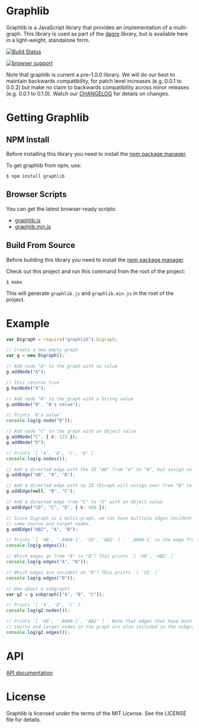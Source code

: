 # Graphlib

Graphlib is a JavaScript library that provides an implementation of a
multi-graph. This library is used as part of the
[dagre](https://github.com/cpettitt/dagre) library, but is available here in a
light-weight, standalone form.

[![Build Status](https://secure.travis-ci.org/cpettitt/graphlib.png)](http://travis-ci.org/cpettitt/graphlib)

[![browser support](https://ci.testling.com/cpettitt/graphlib.png)](https://ci.testling.com/cpettitt/graphlib)

Note that graphlib is current a pre-1.0.0 library. We will do our best to
maintain backwards compatibility, for patch level increases (e.g. 0.0.1 to
0.0.2) but make no claim to backwards compatibility across minor releases (e.g.
0.0.1 to 0.1.0). Watch our [CHANGELOG](CHANGELOG.md) for details on changes.

# Getting Graphlib

## NPM Install

Before installing this library you need to install the [npm package manager].

To get graphlib from npm, use:

    $ npm install graphlib

## Browser Scripts

You can get the latest browser-ready scripts:

* [graphlib.js](http://cpettitt.github.io/project/graphlib/latest/graphlib.js)
* [graphlib.min.js](http://cpettitt.github.io/project/graphlib/latest/graphlib.min.js)

## Build From Source

Before building this library you need to install the [npm package manager].

Check out this project and run this command from the root of the project:

    $ make

This will generate `graphlib.js` and `graphlib.min.js` in the root of the project.

# Example

```js
var Digraph = require("graphlib").Digraph;

// Create a new empty graph
var g = new Digraph();

// Add node "A" to the graph with no value
g.addNode("A");

// This returns true
g.hasNode("A");

// Add node "B" to the graph with a String value
g.addNode("B", "B's value");

// Prints `B's value`
console.log(g.node("B"));

// Add node "C" to the graph with an Object value
g.addNode("C", { k: 123 });
g.addNode("D");

// Prints `[ 'A', 'B', 'C', 'D' ]`
console.log(g.nodes());

// Add a directed edge with the ID "AB" from "A" to "B", but assign no value
g.addEdge("AB", "A", "B");

// Add a directed edge with no ID (Diraph will assign one) from "B" to "C"
g.addEdge(null, "B", "C");

// Add a directed edge from "C" to "D" with an Object value
g.addEdge("CD", "C", "D", { k: 456 });

// Since Digraph is a multi-graph, we can have multiple edges incident on the
// same source and target nodes.
g.addEdge("AB2", "A", "B");

// Prints `[ 'AB', '_ANON-1', 'CD', 'AB2' ]`. `_ANON-1` is the edge from "B" to "C"
console.log(g.edges());

// Which edges go from "A" to "B"? This prints `[ 'AB', 'AB2' ]`
console.log(g.edges("A", "B"));

// Which edges are incident on "D"? This prints `[ 'CD' ]`
console.log(g.edges("D"));

// How about a subgraph?
var g2 = g.subgraph(["A", "B", "C"]);

// Prints `[ 'A', 'B', 'C' ]`
console.log(g2.nodes());

// Prints `[ 'AB', '_ANON-1', 'AB2' ]`. Note that edges that have both their
// source and target nodes in the graph are also included in the subgraph.
console.log(g2.edges());
```

# API

[API documentation](http://cpettitt.github.io/project/graphlib/latest/doc/index.html)

## 

# License

Graphlib is licensed under the terms of the MIT License. See the LICENSE file
for details.

[npm package manager]: http://npmjs.org/
